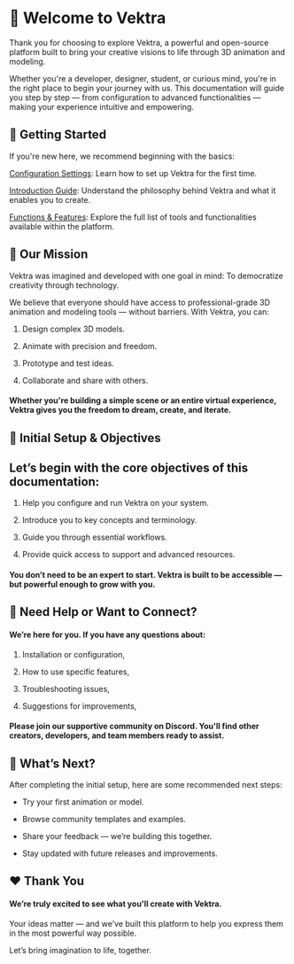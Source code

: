 # 🌟 Welcome to Vektra

Thank you for choosing to explore Vektra, a powerful and open-source platform built to bring your creative visions to life through 3D animation and modeling.

Whether you're a developer, designer, student, or curious mind, you're in the right place to begin your journey with us. This documentation will guide you step by step — from configuration to advanced functionalities — making your experience intuitive and empowering.

## 🚀 Getting Started

If you're new here, we recommend beginning with the basics:

[Configuration Settings](configuration/grammar.md): Learn how to set up Vektra for the first time.

[Introduction Guide](get-started/intro): Understand the philosophy behind Vektra and what it enables you to create.

[Functions & Features](functionalities-and-resources/functions.md): Explore the full list of tools and functionalities available within the platform.

## 🎯 Our Mission

Vektra was imagined and developed with one goal in mind: To democratize creativity through technology.

We believe that everyone should have access to professional-grade 3D animation and modeling tools — without barriers. With Vektra, you can:

1. Design complex 3D models.

2. Animate with precision and freedom.

3. Prototype and test ideas.

4. Collaborate and share with others.

#### Whether you're building a simple scene or an entire virtual experience, Vektra gives you the freedom to dream, create, and iterate.

## 🔧 Initial Setup & Objectives

## Let’s begin with the core objectives of this documentation:

1. Help you configure and run Vektra on your system.

2. Introduce you to key concepts and terminology.

3. Guide you through essential workflows.

4. Provide quick access to support and advanced resources.

#### You don’t need to be an expert to start. Vektra is built to be accessible — but powerful enough to grow with you.

## 🤝 Need Help or Want to Connect?

#### We’re here for you. If you have any questions about:

1. Installation or configuration,

2. How to use specific features,

3. Troubleshooting issues,

4. Suggestions for improvements,

#### Please join our supportive community on Discord. You'll find other creators, developers, and team members ready to assist.

## 🧭 What’s Next?
After completing the initial setup, here are some recommended next steps:

- Try your first animation or model.

- Browse community templates and examples.

- Share your feedback — we’re building this together.

- Stay updated with future releases and improvements.

## ❤️ Thank You
#### We’re truly excited to see what you'll create with Vektra.

Your ideas matter — and we’ve built this platform to help you express them in the most powerful way possible.

Let’s bring imagination to life, together.